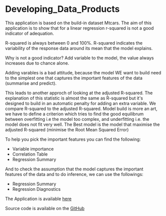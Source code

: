 # Developing_Data_Products

This application is based on the build-in dataset Mtcars. The aim of this application is to show that for a linear regression 
r-squared is not a good indicator of adequation.

R-squared is always between 0 and 100%.
R-squared indicates the variability of the response data around its mean that the model explains.

Why is not a good indicator? Add variable to the model, the value always increases due to chance alone. 

Adding varables is a bad attitude, because the model WE want to build need to the simplest one that captures the important 
features  of the data (summarise and predict). 

This leads to another approch of looking at the adjusted R-squared. The explanation of this statistic is almost the same as 
R-squared but it's designed to build in an automatic penalty for adding an extra variable. 
We compare R-squared to the adjusted R-squared. 
Model build is more an art, we have to define a criterion which tries to find the good equilibrum between overfitting i.e the model too complex, and underfitting i.e. the model does not fit very well. 
The Best model is the model that maximise the adjusted R-squared (minimise the Root Mean Squared Error)

To help you pick the important features you can find the following:
 - Variable importance
 - Correlation Table
 - Regression Summary

And to check the assumption that the model captures the important features of the data and to do inference, we can use the followings:
- Regression Summary
- Regression Diagnostics

The Application is available [here](https://oge77.shinyapps.io/My_app_Developing_Data_Products)

Source code is available on the [GitHub](https://github.com/Oge77/Developing_Data_Products/)
